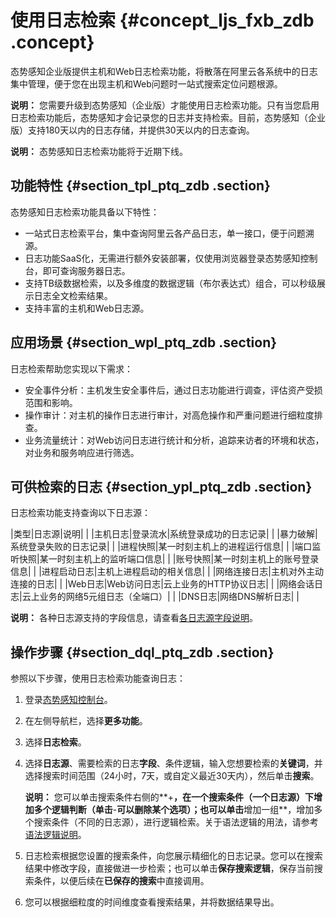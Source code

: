 # 使用日志检索 {#concept_ljs_fxb_zdb .concept}

态势感知企业版提供主机和Web日志检索功能，将散落在阿里云各系统中的日志集中管理，便于您在出现主机和Web问题时一站式搜索定位问题根源。

**说明：** 您需要升级到态势感知（企业版）才能使用日志检索功能。只有当您启用日志检索功能后，态势感知才会记录您的日志并支持检索。目前，态势感知（企业版）支持180天以内的日志存储，并提供30天以内的日志查询。

**说明：** 态势感知日志检索功能将于近期下线。

## 功能特性 {#section_tpl_ptq_zdb .section}

态势感知日志检索功能具备以下特性：

-   一站式日志检索平台，集中查询阿里云各产品日志，单一接口，便于问题溯源。
-   日志功能SaaS化，无需进行额外安装部署，仅使用浏览器登录态势感知控制台，即可查询服务器日志。
-   支持TB级数据检索，以及多维度的数据逻辑（布尔表达式）组合，可以秒级展示日志全文检索结果。
-   支持丰富的主机和Web日志源。

## 应用场景 {#section_wpl_ptq_zdb .section}

日志检索帮助您实现以下需求：

-   安全事件分析：主机发生安全事件后，通过日志功能进行调查，评估资产受损范围和影响。
-   操作审计：对主机的操作日志进行审计，对高危操作和严重问题进行细粒度排查。
-   业务流量统计：对Web访问日志进行统计和分析，追踪来访者的环境和状态，对业务和服务响应进行筛选。

## 可供检索的日志 {#section_ypl_ptq_zdb .section}

日志检索功能支持查询以下日志源：

|类型|日志源|说明| |
|主机日志|登录流水|系统登录成功的日志记录| |
|暴力破解|系统登录失败的日志记录| |
|进程快照|某一时刻主机上的进程运行信息| |
|端口监听快照|某一时刻主机上的监听端口信息| |
|账号快照|某一时刻主机上的账号登录信息| |
|进程启动日志|主机上进程启动的相关信息| |
|网络连接日志|主机对外主动连接的日志| |
|Web日志|Web访问日志|云上业务的HTTP协议日志| |
|网络会话日志|云上业务的网络5元组日志（全端口）| |
|DNS日志|网络DNS解析日志| |

**说明：** 各种日志源支持的字段信息，请查看[各日志源字段说明](intl.zh-CN/用户指南/各日志源字段说明/各日志源字段说明.md#)。

## 操作步骤 {#section_dql_ptq_zdb .section}

参照以下步骤，使用日志检索功能查询日志：

1.  登录[态势感知控制台](https://yundun.console.aliyun.com/?p=sas)。
2.  在左侧导航栏，选择**更多功能**。
3.  选择**日志检索**。
4.  选择**日志源**、需要检索的日志**字段**、条件逻辑，输入您想要检索的**关键词**，并选择搜索时间范围（24小时，7天，或自定义最近30天内），然后单击**搜索**。

    **说明：** 您可以单击搜索条件右侧的**+**，在一个搜索条件（一个日志源）下增加多个逻辑判断（单击**-**可以删除某个选项）；也可以单击**增加一组**，增加多个搜索条件（不同的日志源），进行逻辑检索。关于语法逻辑的用法，请参考[语法逻辑说明](intl.zh-CN/用户指南/日志检索/语法逻辑说明.md#)。

5.  日志检索根据您设置的搜索条件，向您展示精细化的日志记录。您可以在搜索结果中修改字段，直接做进一步检索；也可以单击**保存搜索逻辑**，保存当前搜索条件，以便后续在**已保存的搜索**中直接调用。
6.  您可以根据细粒度的时间维度查看搜索结果，并将数据结果导出。

